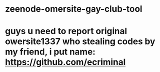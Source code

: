 # zeenode-omersite-gay-club-tool
# guys u need to report original owersite1337 who stealing codes by my friend, i put name: https://github.com/ecriminal
